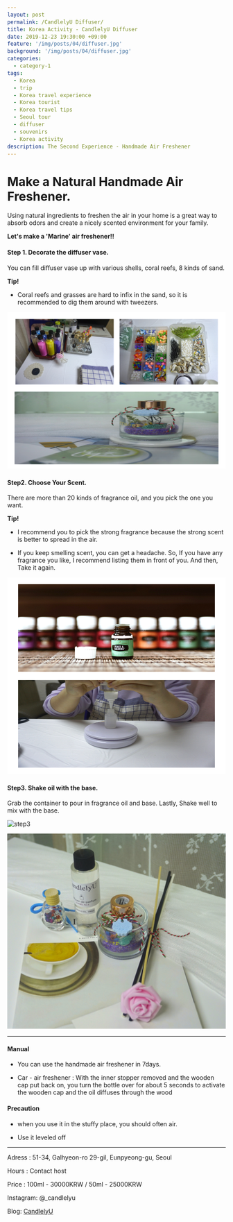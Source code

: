 ```yaml
---
layout: post
permalink: /CandlelyU Diffuser/
title: Korea Activity - CandlelyU Diffuser
date: 2019-12-23 19:30:00 +09:00
feature: '/img/posts/04/diffuser.jpg'
background: '/img/posts/04/diffuser.jpg'
categories:
  - category-1
tags:
  - Korea
  - trip
  - Korea travel experience
  - Korea tourist
  - Korea travel tips
  - Seoul tour
  - diffuser
  - souvenirs
  - Korea activity
description: The Second Experience - Handmade Air Freshener
---
```


# Make a Natural Handmade Air Freshener.

Using natural ingredients to freshen the air in your home is a great way to absorb odors and create a nicely scented environment for your family.

__Let's make a 'Marine' air freshener!!__

#### Step 1. Decorate the diffuser vase.

You can fill diffuser vase up with various shells, coral reefs, 8 kinds of sand.

**Tip!**

- Coral reefs and grasses are hard to infix in the sand, so it is recommended to dig them around with tweezers.

![step1](/img/posts/04/step1.jpeg)

#### Step2. Choose Your Scent.

There are more than 20 kinds of fragrance oil, and you pick the one you want.

**Tip!**

- I recommend you to pick the strong fragrance because the strong scent is better to spread in the air.

- If you keep smelling scent, you can get a headache. So, If you have any fragrance you like, I recommend listing them in front of you. And then, Take it again.

![step2](/img/posts/04/step2.jpeg)

#### Step3.  Shake oil with the base.

Grab the container to pour in fragrance oil and base. Lastly, Shake well to mix with the base.

![step3](/img/posts/04/mix.JPG)


![img](/img/posts/04/finish.JPG)

----------------------------

#### Manual

- You can use the handmade air freshener in 7days.

- Car - air freshener : With the inner stopper removed and the wooden cap put back on, you turn the bottle over for about 5 seconds to activate the wooden cap and the oil diffuses through the wood

#### Precaution

- when you use it in the stuffy place, you should often air.

- Use it leveled off

------------------------------------------

Adress : 51-34, Galhyeon-ro 29-gil, Eunpyeong-gu, Seoul

Hours : Contact host

Price : 100ml - 30000KRW / 50ml - 25000KRW

Instagram: @_candlelyu

Blog: [CandlelyU](https://blog.naver.com/candlely_u)
